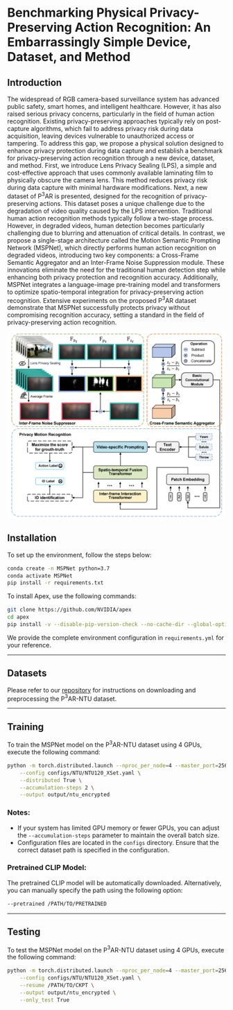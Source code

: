 # Benchmarking Physical Privacy-Preserving Action Recognition: An Embarrassingly Simple Device, Dataset, and Method

## Introduction

The widespread of RGB camera-based surveillance system has advanced public safety, smart homes, and intelligent healthcare. However, it has also raised serious privacy concerns, particularly in the field of human action recognition. Existing privacy-preserving approaches typically rely on post-capture algorithms, which fail to address privacy risk during data acquisition, leaving devices vulnerable to unauthorized access or tampering. To address this gap, we propose a physical solution designed to enhance privacy protection during data capture and establish a benchmark for privacy-preserving action recognition through a new device, dataset, and method. First, we introduce Lens Privacy Sealing (LPS), a simple and cost-effective approach that uses commonly available laminating film to physically obscure the camera lens. This method reduces privacy risk during data capture with minimal hardware modifications. Next, a new dataset of P$^3$AR is presented, designed for the recognition of privacy-preserving actions. This dataset poses a unique challenge due to the degradation of video quality caused by the LPS intervention. Traditional human action recognition methods typically follow a two-stage process. However, in degraded videos, human detection becomes particularly challenging due to blurring and attenuation of critical details. In contrast, we propose a single-stage architecture called the Motion Semantic Prompting Network (MSPNet), which directly performs human action recognition on degraded videos, introducing two key components: a Cross-Frame Semantic Aggregator and an Inter-Frame Noise Suppression module. These innovations eliminate the need for the traditional human detection step while enhancing both privacy protection and recognition accuracy. Additionally, MSPNet integrates a language-image pre-training model and transformers to optimize spatio-temporal integration for privacy-preserving action recognition. Extensive experiments on the proposed P$^3$AR dataset demonstrate that MSPNet successfully protects privacy without compromising recognition accuracy, setting a standard in the field of privacy-preserving action recognition.

![pipeline](assets/pipeline.png)

## Installation

To set up the environment, follow the steps below:

```bash
conda create -n MSPNet python=3.7
conda activate MSPNet
pip install -r requirements.txt
```

To install Apex, use the following commands:

```bash
git clone https://github.com/NVIDIA/apex
cd apex
pip install -v --disable-pip-version-check --no-cache-dir --global-option="--cpp_ext" --global-option="--cuda_ext" ./
```

We provide the complete environment configuration in `requirements.yml` for your reference.

---

## Datasets

Please refer to our [repository](https://github.com/adventurer-w/P3AR-NTU) for instructions on downloading and preprocessing the P$^3$AR-NTU dataset.

---

## Training

To train the MSPNet model on the P$^3$AR-NTU dataset using 4 GPUs, execute the following command:

```bash
python -m torch.distributed.launch --nproc_per_node=4 --master_port=25658 ntu_main.py \
    --config configs/NTU/NTU120_XSet.yaml \
    --distributed True \
    --accumulation-steps 2 \
    --output output/ntu_encrypted
```

### Notes:

- If your system has limited GPU memory or fewer GPUs, you can adjust the `--accumulation-steps` parameter to maintain the overall batch size.
- Configuration files are located in the `configs` directory. Ensure that the correct dataset path is specified in the configuration.

### Pretrained CLIP Model:

The pretrained CLIP model will be automatically downloaded. Alternatively, you can manually specify the path using the following option:

```bash
--pretrained /PATH/TO/PRETRAINED
```

---

## Testing

To test the MSPNet model on the P$^3$AR-NTU dataset using 4 GPUs, execute the following command:

```bash
python -m torch.distributed.launch --nproc_per_node=4 --master_port=25658 ntu_main.py \
    --config configs/NTU/NTU120_XSet.yaml \
    --resume /PATH/TO/CKPT \
    --output output/ntu_encrypted \
    --only_test True
```

